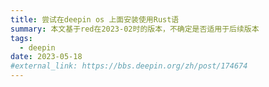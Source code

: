 ```yaml
---
title: 尝试在deepin os 上面安装使用Rust语
summary: 本文基于red在2023-02时的版本，不确定是否适用于后续版本
tags:
  - deepin
date: 2023-05-18
#external_link: https://bbs.deepin.org/zh/post/174674
---
```

<!-- 插入图片
<img src="moveRust-lang_看图王.jpg" alt="R-lang" style="zoom:33%;" /> -->